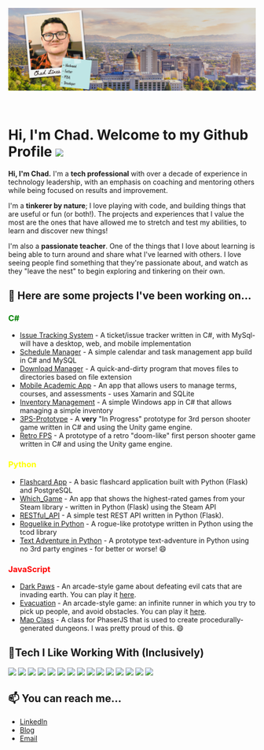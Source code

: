 <p align="center">
<img src="https://github.com/Chad-Lines/Chad-Lines/blob/main/heading.png" />
</p>
<br/>

<h1> Hi, I'm Chad. Welcome to my Github Profile <img src="https://media.giphy.com/media/hvRJCLFzcasrR4ia7z/giphy.gif" width="35px"></h1>

<p><strong>Hi, I'm Chad.</strong> I'm a <strong>tech professional</strong> with over a <emphasis>decade</emphasis> of experience in technology leadership, with an emphasis on coaching and mentoring others while being focused on results and improvement.</p>

<p>I'm a <strong>tinkerer by nature</strong>; I love playing with code, and building things that are useful or fun (or both!). The projects and experiences that I value the most are the ones that have allowed me to stretch and test my abilities, to learn and discover new things!</p>

<p>I'm also a <strong>passionate teacher</strong>. One of the things that I love about learning is being able to turn around and share what I've learned with others. I love seeing people find something that they're passionate about, and watch as they "leave the nest" to begin exploring and tinkering on their own.

<h2>🎯 Here are some projects I've been working on...</h2>
<h3><span style="color:green">C#</span></h3>
<ul>
  <li><a href="https://github.com/Chad-Lines/Project-Management-App">Issue Tracking System</a> - A ticket/issue tracker written in C#, with MySql- will have a desktop, web, and mobile implementation</li>
  <li><a href="https://github.com/Chad-Lines/Schedule-Manager">Schedule Manager</a> - A simple calendar and task management app build in C# and MySQL</li>
  <li><a href="https://github.com/Chad-Lines/Download-Manager-Service">Download Manager</a> - A quick-and-dirty program that moves files to directories based on file extension</li>
  <li><a href="https://github.com/Chad-Lines/Mobile-Academic-App">Mobile Academic App</a> - An app that allows users to manage terms, courses, and assessments - uses Xamarin and SQLite</li>
  <li><a href="https://github.com/Chad-Lines/Inventory-Management">Inventory Management</a> - A simple Windows app in C# that allows managing a simple inventory</li>
  <li><a href="https://github.com/Chad-Lines/3PS-Prototype">3PS-Prototype</a> - A <strong>very</strong> "In Progress" prototype for 3rd person shooter game written in C# and using the Unity game engine.</li>
  <li><a href="https://github.com/Chad-Lines/RetroFPS">Retro FPS</a> - A prototype of a retro "doom-like" first person shooter game written in C# and using the Unity game engine.</li>
</ul>

<h3><span style="color:yellow;">Python</span></h3>
<ul>
  <li><a href="https://github.com/Chad-Lines/FlashCard-App">Flashcard App</a> - A basic flashcard application built with Python (Flask) and PostgreSQL</li>
  <li><a href="https://github.com/Chad-Lines/Which_Game">Which_Game</a> - An app that shows the highest-rated games from your Steam library - written in Python (Flask) using the Steam API</li>
  <li><a href="https://github.com/Chad-Lines/RESTful_API">RESTful_API</a> - A simple test REST API written in Python (Flask).</li>
  <li><a href="https://github.com/Chad-Lines/Roguelike-in-Python">Roguelike in Python</a> - A rogue-like prototype written in Python using the tcod library</li>
  <li><a href="https://github.com/Chad-Lines/PythonTA">Text Adventure in Python</a> - A prototype text-adventure in Python using no 3rd party engines - for better or worse! 😄
</ul>

<h3><spand style="color:red;">JavaScript</span></h3>
<p> </p>
<ul>
  <li><a href="https://github.com/Chad-Lines/Dark-Paws">Dark Paws</a> - An arcade-style game about defeating evil cats that are invading earth. You can play it <a href="https://gamejolt.com/games/dark-paws/82695">here</a>.</li>
  <li><a href="https://github.com/Chad-Lines/Evacuation">Evacuation</a> - An arcade-style game: an infinite runner in which you try to pick up people, and avoid obstacles. You can play it <a href="https://gamejolt.com/games/evacuation/104607">here</a>.</li>
  <li><a href="https://github.com/Chad-Lines/Map-Class">Map Class</a> - A class for PhaserJS that is used to create procedurally-generated dungeons. I was pretty proud of this. 😄</li>
</ul>

<h2>🔭Tech I Like Working With (Inclusively)</h2>
<span>

<img height="50" src="https://www.freeiconspng.com/uploads/c-logo-icon-18.png">
<img height="50" src="https://www.vectorlogo.zone/logos/python/python-ar21.svg">

<img height="50" src="https://www.vectorlogo.zone/logos/pocoo_flask/pocoo_flask-ar21.svg">

<img height="50" src="https://1000marcas.net/wp-content/uploads/2020/12/Visual-Studio-Logo.png">

<img height="50" src="https://www.vectorlogo.zone/logos/mysql/mysql-ar21.svg">
<img height="50" src="https://www.vectorlogo.zone/logos/sqlite/sqlite-ar21.svg">
<img height="50" src="https://www.vectorlogo.zone/logos/postgresql/postgresql-ar21.svg">

<img height="50" src="https://www.vectorlogo.zone/logos/w3_html5/w3_html5-ar21.svg">
<img height="50" src="https://www.vectorlogo.zone/logos/w3_css/w3_css-ar21.svg">
<img height="50" src="https://www.vectorlogo.zone/logos/javascript/javascript-ar21.svg">

<img height="50" src="https://images-wixmp-ed30a86b8c4ca887773594c2.wixmp.com/i/2d83d34a-b844-4fda-8550-438365b03c70/d5cki5j-bc735099-7ef7-4389-8e7a-4e0151873a13.png">
<img height="50" src="https://www.vectorlogo.zone/logos/ubuntu/ubuntu-ar21.svg">
<img height="50" src="https://www.vectorlogo.zone/logos/amazon_aws/amazon_aws-ar21.svg">

<img height="50" src="https://www.vectorlogo.zone/logos/unity3d/unity3d-ar21.svg">
<img height="50" src="https://www.vectorlogo.zone/logos/phaserio/phaserio-ar21.svg">

</span>

<h2>📫 You can reach me...</h2>
<ul>
  <li><a href="https://www.linkedin.com/in/chadlines/">LinkedIn</li>
  <li><a href="https://www.chadl.org">Blog</li>
  <li><a href="mailto:chad.lines1@gmail.com">Email</li>
</ul>
